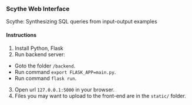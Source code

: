 ### Scythe Web Interface
Scythe: Synthesizing SQL queries from input-output examples

#### Instructions

1. Install Python, Flask
2. Run backend server: 
  * Goto the folder `/backend`.
  * Run command `export FLASK_APP=main.py`.
  * Run command `flask run`.
3. Open url `127.0.0.1:5000` in your browser.
4. Files you may want to upload to the front-end are in the `static/` folder.
